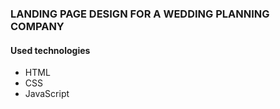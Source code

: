 ### LANDING PAGE DESIGN FOR A WEDDING PLANNING COMPANY

#### Used technologies

* HTML
* CSS
* JavaScript
